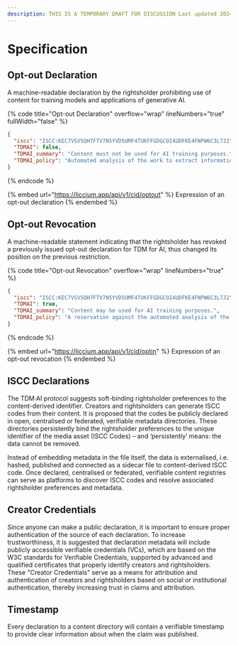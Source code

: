 ```yaml
---
description: THIS IS A TEMPORARY DRAFT FOR DISCUSSION Last updated 2024-06-17
---
```


# Specification

## Opt-out Declaration

A machine-readable declaration by the rightsholder prohibiting use of content for training models and applications of generative AI.

{% code title="Opt-out Declaration" overflow="wrap" lineNumbers="true" fullWidth="false" %}
```json
{
  "iscc": "ISCC:KEC7VSV5QH7FTV7N5YVD5UMF4TUKFFGDGCOI4UDFKE4FNPW6C3L7J2Y",
  "TDMAI": false,
  "TDMAI_summary": "Content must not be used for AI training purposes.",
  "TDMAI_policy": "Automated analysis of the work to extract information from it, especially about patterns, trends, and correlations for the purpose of training models and applications of generative AI, is reserved. Text and Data Mining (TDM) is permitted for general purpose AI systems that do not generate synthetic audio, image, video, or text content and for scientific research purposes or for temporary acts of reproduction as provided for in Article 5(1) of Directive 2001/29/EC."
}
```
{% endcode %}

{% embed url="https://liccium.app/api/v1/cid/optout" %}
Expression of an opt-out declaration
{% endembed %}

## Opt-out Revocation

A machine-readable statement indicating that the rightsholder has revoked a previously issued opt-out declaration for TDM for AI, thus changed its position on the previous restriction.

{% code title="Opt-out Revocation" overflow="wrap" lineNumbers="true" %}
```json
{
  "iscc": "ISCC:KEC7VSV5QH7FTV7N5YVD5UMF4TUKFFGDGCOI4UDFKE4FNPW6C3L7J2Y",
  "TDMAI": true,
  "TDMAI_summary": "Content may be used for AI training purposes.",
  "TDMAI_policy": "A reservation against the automated analysis of the work in order to extract information from it, in particular about patterns, trends and correlations for the purpose of training models and applications of generative AI, is not declared."
}
```
{% endcode %}

{% embed url="https://liccium.app/api/v1/cid/optin" %}
Expression of an opt-out revocation
{% endembed %}

## **ISCC Declarations**

The TDM·AI protocol suggests soft-binding rightsholder preferences to the content-derived identifier. Creators and rightsholders can generate ISCC codes from their content. It is proposed that the codes be publicly declared in open, centralised or federated, verifiable metadata directories. These directories persistently bind the rightsholder preferences to the unique identifier of the media asset (ISCC Codes) – and ‘persistently’ means: the data cannot be removed.&#x20;

Instead of embedding metadata in the file itself, the data is externalised, i.e. hashed, published and connected as a sidecar file to content-derived ISCC code. Once declared, centralised or federated, verifiable content registries can serve as platforms to discover ISCC codes and resolve associated rightsholder preferences and metadata.&#x20;

## **Creator Credentials**

Since anyone can make a public declaration, it is important to ensure proper authentication of the source of each declaration. To increase trustworthiness, it is suggested that declaration metadata will include publicly accessible verifiable credentials (VCs), which are based on the W3C standards for Verifiable Credentials, supported by advanced and qualified certificates that properly identify creators and rightsholders. These "Creator Credentials" serve as a means for attribution and authentication of creators and rightsholders based on social or institutional authentication, thereby increasing trust in claims and attribution.

## **Timestamp**

Every declaration to a content directory will contain a verifiable timestamp to provide clear information about when the claim was published.
